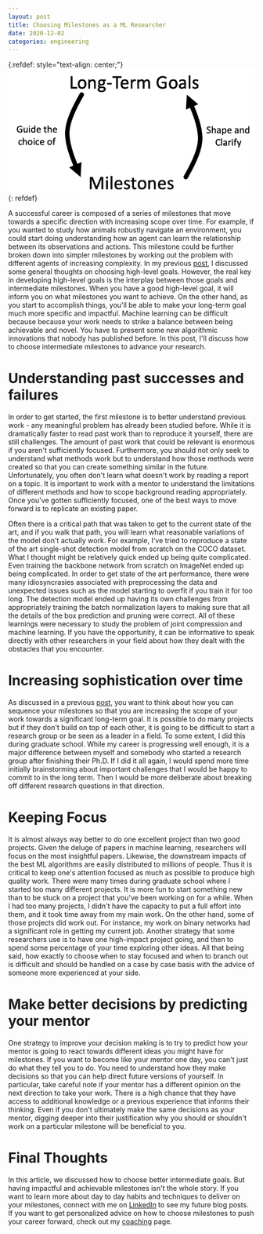 ```yaml
---
layout: post
title: Choosing Milestones as a ML Researcher
date: 2020-12-02
categories: engineering
---
```


{:refdef: style="text-align: center;"}
![Relationship between Long-Term Goals and Milestones](/static/img/milestone_figure.png)
{: refdef}

A successful career is composed of a series of milestones that
move towards a specific direction with increasing scope over time.
For example, if you wanted to study how animals robustly navigate an
environment, you could start doing understanding how an agent can learn the
relationship between its observations and actions.
This milestone could be further broken down into simpler milestones by
working out the problem with different agents of increasing complexity.
In my previous [post](/engineering/2020/11/25/long_term_goals.html),
I discussed some general thoughts on choosing
high-level goals. However, the real key in developing high-level goals is the
interplay between those goals and intermediate milestones.
When you have a good high-level goal, it will inform you on what
milestones you want to achieve. On the other hand, as you start to accomplish
things, you'll be able to make your long-term goal much more specific and
impactful.
Machine learning can be difficult because
because your work needs to strike a balance between being achievable and novel.
You have to present some new algorithmic innovations
that nobody has published before.
In this post, I'll discuss  how to choose intermediate milestones to advance
your research.


# Understanding past successes and failures

In order to get started, the first milestone is to better understand previous
work - any meaningful problem has already been studied before.
While it is dramatically faster to read past work than to reproduce it
yourself, there are still challenges.
The amount of past work that could be relevant is enormous if you aren't
sufficiently focused.
Furthermore, you should not only seek to understand what methods work but to understand how
those methods were created so that you can create something similar in
the future.
Unfortunately, you often don't learn what doesn't work by reading a report on a topic.
It is important to work with a mentor to understand the
limitations of different methods and how to scope background reading
appropriately.
Once you've gotten sufficiently focused, one of the best
ways to move forward is to replicate an existing paper.
<!-- Thinking back on past projects, for every three projects/collaborations I've started, -->
<!-- maybe one works out. Over time, I've gotten a much better sense of -->
<!-- common failure cases and how to avoid them. -->

Often there is a critical path that was taken to get to the current state of
the art, and if you walk that path, you will learn what reasonable variations
of the model don't actually work.
For example, I've tried to reproduce a state of the art single-shot
detection model
from scratch on the COCO dataset.  What I thought might be relatively quick
ended up being quite complicated. Even training the backbone network from scratch on
ImageNet ended up being complicated. In order to get state of the art
performance, there were many idiosyncrasies associated
with preprocessing the data and unexpected issues such as the model starting to overfit if you
train it for too long. The detection model ended up having its own challenges from
appropriately training the batch normalization layers to making sure that all the details
of the box prediction and pruning were correct.  All of these learnings were
necessary to study the problem of joint compression and machine learning.
If you have the opportunity, it can be informative to speak directly
with other researchers in your field about how they dealt with the obstacles
that you encounter.

# Increasing sophistication over time

As discussed in a previous [post](/engineering/2020/11/25/long_term_goals.html),
you want to think about how you can
sequence your milestones so that you are increasing the scope of your work
towards a significant long-term goal.
It is possible to do many projects but if they don't build on top of each other,
it is going to be difficult to start a research group or be seen as a leader
in a field.
To some extent, I did this during graduate school. While my career is progressing
well enough, it is a major difference between myself and somebody who started a
research group after finishing their Ph.D.
If I did it all again, I would spend more time initially brainstorming about
important challenges that I would be happy to commit to in the long term.
Then I would be more deliberate about breaking off
different research questions in that direction.


# Keeping Focus

It is almost always way better to do one excellent project than two good projects.
Given the deluge of papers in machine learning, researchers will focus on the most insightful
papers.
Likewise, the downstream impacts of the best ML algorithms are easily
distributed to millions of people.
Thus it is critical to keep one's attention focused as much as possible to
produce high quality work.
There were many times during graduate school where I started too many different
projects.
It is more fun to start something new than to be stuck on a project that you've
been working on for a while.
When I had too many projects, I didn't have the capacity to put a full effort
into them, and it took time away from my main work.  On the other hand, some of
those projects did work out. For instance, my work on binary networks had a
significant role in getting my current job.  Another strategy that some
researchers use is to have one high-impact project going, and then to spend
some percentage of your time exploring other ideas. All that being said, how exactly
to choose when to stay focused and when to branch out is difficult and should
be handled on a case by case basis with the advice of someone more experienced
at your side.


# Make better decisions by predicting your mentor

One strategy to improve your decision making is to try to predict how your
mentor is going to react towards different ideas you might have for milestones.
If you want to become like your mentor one day, you can't just do what they tell
you to do. You need to understand how they make decisions so that you can help
direct future versions of yourself.
In particular, take careful note if your mentor has a different opinion
on the next direction to take your work.
There is a high chance that they have access to additional knowledge or a
previous experience that informs their thinking.
Even if you don't ultimately make the same decisions as your
mentor,
digging deeper into their justification why you should or shouldn't work on
a particular milestone will be beneficial to you.



# Final Thoughts

In this article, we discussed how to choose better intermediate goals.  But
having impactful and achievable milestones isn't the whole story.
If you want to learn more about day to day habits and techniques to
deliver on your milestones, connect with me on [LinkedIn] to see my future blog
posts. If you want to get personalized advice on how to choose milestones to
push your career forward, check out my [coaching] page.

[linkedin]: https://www.linkedin.com/in/alexanderganderson/
[coaching]: /coaching
